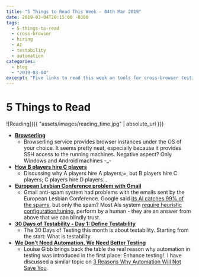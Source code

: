 ```yaml
---
title: "5 Things to Read This Week - 04th Mar 2019"
date: 2019-03-04T20:15:00 -0300
tags:
  - 5-things-to-read
  - cross-browser
  - hiring
  - AI
  - testability
  - automation
categories:
  - blog
  - "2019-03-04"
excerpt: "Five links to read this week on tools for cross-browser testing, hiring of top-level people, problems with AI, testability and the real reason for automation"
---
```


# 5 Things to Read

![Reading]({{ "assets/images/reading_time.jpg" | absolute_url }})

- **[Browserling](https://www.browserling.com/)**
  - Browserling service provides browser instances under the OS of your choice. It seems pretty neat, especially because it provides SSH access to the running machines. Negative aspect? Only Windows and Android machines -_-  
- **[How B players hire C players](http://john.freml.in/how-b-players-hire-c-players)**
  - Discussing why A players hire A players;=, but B players hire C players; C players hire D players...
- **[European Lesbian Conference problem with Gmail](https://twitter.com/EuroLesbianCon/status/1098572840616554496?s=19)**
  - Gmail anti-spam system had problems with the emails sent by the European Lesbian Conference. Google said [its AI catches 99% of the spams](https://www.wired.com/2015/07/google-says-ai-catches-99-9-percent-gmail-spam/), but only the spam? Most AIs system [require heuristic configuration/tuning](https://www.quora.com/Why-does-my-artificial-neural-network-predict-too-many-false-positives-FP), perform by a human - they are an answer from above that we can blindly trust.
- **[30 Days of Testability - Day 1: Define Testability](https://club.ministryoftesting.com/t/30-days-of-testability-day-1-define-testability/23117)**
  - The 30 Days of Testing this month is about testability. Starting from the start: What is testability.
- **[We Don’t Need Automation, We Need Better Testing](https://louisegibbstest.wordpress.com/2019/02/20/we-dont-need-automation-we-need-better-testing/)**
  - Louise Gibb brings back the table the real reason why automation in testing was introduced in the first place: Enhance testing!. I have discussed a similar topic on [3 Reasons Why Automation Will Not Save You](http://thatsabug.com/automation/testing/2018/11/08/why_automation_will_not_save_you.html).